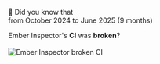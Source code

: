 <!-- .slide: data-background-color="var(--primary)" data-header=" > The Ember Initiative > The case of Ember Inspector" -->

🐹 Did you know that<br/>
from October 2024 to June 2025 (9 months)<br/>

<div class="fragment">
 Ember Inspector's <b>CI</b> was <b>broken</b>?<br/>
  <br/>
  <img alt="Ember Inspector broken CI" src="/inspector-ci.png">
</div>
